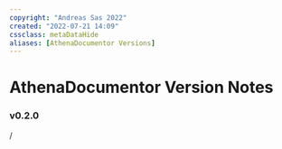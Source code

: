 ```yaml
---
copyright: "Andreas Sas 2022"
created: "2022-07-21 14:09"
cssclass: metaDataHide
aliases: [AthenaDocumentor Versions]
---
```

# AthenaDocumentor Version Notes

### v0.2.0
/